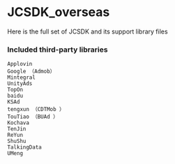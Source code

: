 # JCSDK_overseas
Here is the full set of JCSDK and its support library files

### Included third-party libraries  

    Applovin 
    Google （Admob）
    Mintegral 
    UnityAds 
    TopOn 
    baidu 
    KSAd 
    tengxun （CDTMob ）
    TouTiao （BUAd ）
    Kochava 
    TenJin 
    ReYun 
    ShuShu 
    TalkingData 
    UMeng

